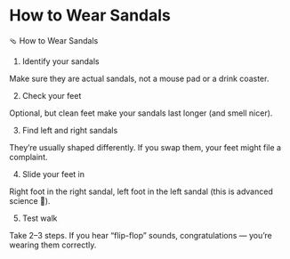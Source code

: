 # How to Wear Sandals
🩴 How to Wear Sandals

1. Identify your sandals

Make sure they are actual sandals, not a mouse pad or a drink coaster.



2. Check your feet

Optional, but clean feet make your sandals last longer (and smell nicer).



3. Find left and right sandals

They’re usually shaped differently. If you swap them, your feet might file a complaint.



4. Slide your feet in

Right foot in the right sandal, left foot in the left sandal (this is advanced science 🧠).



5. Test walk

Take 2–3 steps. If you hear “flip-flop” sounds, congratulations — you’re wearing them correctly.

